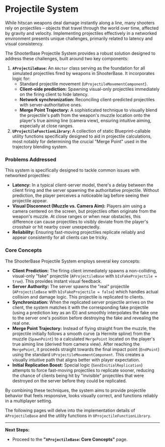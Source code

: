 # Projectile System

While hitscan weapons deal damage instantly along a line, many shooters rely on projectiles – objects that travel through the world over time, affected by gravity and velocity. Implementing projectiles effectively in a networked environment presents unique challenges, primarily related to latency and visual consistency.

The ShooterBase Projectile System provides a robust solution designed to address these challenges, built around two key components:

1. **`AProjectileBase`:** An `AActor` class serving as the foundation for all simulated projectiles fired by weapons in ShooterBase. It incorporates logic for:
   * Standard projectile movement (`UProjectileMovementComponent`).
   * **Client-side prediction:** Spawning visual-only projectiles immediately on the firing client to hide latency.
   * **Network synchronization:** Reconciling client-predicted projectiles with server-authoritative ones.
   * **Merge Point Trajectory:** A sophisticated technique to visually blend the projectile's path from the weapon's muzzle location onto the player's true aiming line (camera view), ensuring intuitive aiming, especially at close ranges.
2. **`UProjectileFunctionLibrary`:** A collection of static Blueprint-callable utility functions specifically designed to aid in projectile calculations, most notably for determining the crucial "Merge Point" used in the trajectory blending system.

### Problems Addressed

This system is specifically designed to tackle common issues with networked projectiles:

* **Latency:** In a typical client-server model, there's a delay between the client firing and the server spawning the authoritative projectile. Without prediction, the player perceives a noticeable lag before seeing their projectile appear.
* **Visual Disconnect (Muzzle vs. Camera Aim):** Players aim using a camera centered on the screen, but projectiles often originate from the weapon's muzzle. At close ranges or when near obstacles, this difference can cause projectiles to visibly deviate from the player's crosshair or hit nearby cover unexpectedly.
* **Reliability:** Ensuring fast-moving projectiles replicate reliably and appear consistently for all clients can be tricky.

### Core Concepts

The ShooterBase Projectile System employs several key concepts:

* **Client Prediction:** The firing client immediately spawns a non-colliding, visual-only "fake" projectile (`AProjectileBase` with `bIsFakeProjectile = true`). This provides instant visual feedback.
* **Server Authority:** The server spawns the "real" projectile (`AProjectileBase` with `bIsFakeProjectile = false`) which handles actual collision and damage logic. This projectile is replicated to clients.
* **Synchronization:** When the replicated server projectile arrives on the client, the system matches it with the corresponding fake projectile (using a prediction key as an ID) and smoothly interpolates the fake one to the server one's position before destroying the fake and revealing the real one.
* **Merge Point Trajectory:** Instead of flying straight from the muzzle, the projectile initially follows a smooth curve (a Hermite spline) from the muzzle (`SpawnPoint`) to a calculated `MergePoint` located on the player's true aiming line (derived from camera view). After reaching the `MergePoint`, it proceeds straight towards the final impact point (`EndPoint`) using the standard `UProjectileMovementComponent`. This creates a visually intuitive path that aligns better with player expectation.
* **Initial Replication Boost:** Special logic (`SendInitialReplication`) attempts to force fast-moving projectiles to replicate sooner, reducing the chance of clients being hit by "invisible" projectiles that were destroyed on the server before they could be replicated.

By combining these techniques, the system aims to provide projectile behavior that feels responsive, looks visually correct, and functions reliably in a multiplayer setting.

The following pages will delve into the implementation details of `AProjectileBase` and the utility functions in `UProjectileFunctionLibrary`.

***

**Next Steps:**

* Proceed to the **"`AProjectileBase`: Core Concepts"** page.
